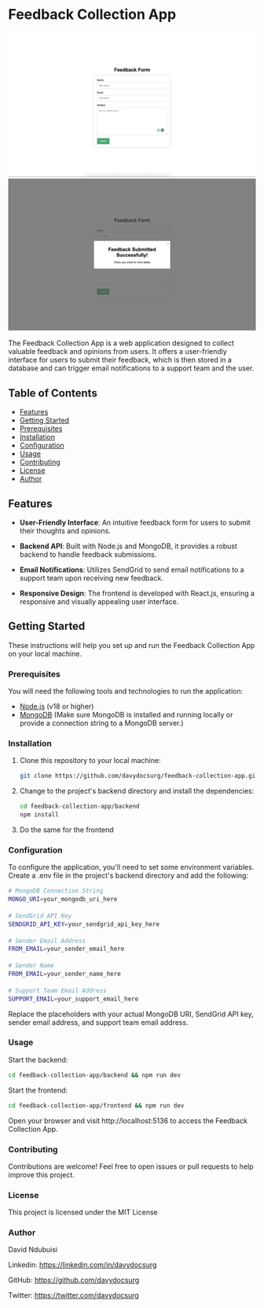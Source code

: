 # Feedback Collection App

![App Screenshot](./assets/images/feedback-app.png)
![App Screenshot](./assets/images/feedback-app-success.png)

The Feedback Collection App is a web application designed to collect valuable feedback and opinions from users. It offers a user-friendly interface for users to submit their feedback, which is then stored in a database and can trigger email notifications to a support team and the user.

## Table of Contents

-   [Features](#features)
-   [Getting Started](#getting-started)
-   [Prerequisites](#prerequisites)
-   [Installation](#installation)
-   [Configuration](#configuration)
-   [Usage](#usage)
-   [Contributing](#contributing)
-   [License](#license)
-   [Author](#author)

## Features

-   **User-Friendly Interface**: An intuitive feedback form for users to submit their thoughts and opinions.

-   **Backend API**: Built with Node.js and MongoDB, it provides a robust backend to handle feedback submissions.

-   **Email Notifications**: Utilizes SendGrid to send email notifications to a support team upon receiving new feedback.

-   **Responsive Design**: The frontend is developed with React.js, ensuring a responsive and visually appealing user interface.

## Getting Started

These instructions will help you set up and run the Feedback Collection App on your local machine.

### Prerequisites

You will need the following tools and technologies to run the application:

-   [Node.js](https://nodejs.org/) (v18 or higher)
-   [MongoDB](https://www.mongodb.com/) (Make sure MongoDB is installed and running locally or provide a connection string to a MongoDB server.)

### Installation

1. Clone this repository to your local machine:

    ```bash
    git clone https://github.com/davydocsurg/feedback-collection-app.git
    ```

2. Change to the project's backend directory and install the dependencies:

    ```bash
    cd feedback-collection-app/backend
    npm install
    ```

3. Do the same for the frontend

### Configuration

To configure the application, you'll need to set some environment variables. Create a .env file in the project's backend directory and add the following:

```bash
# MongoDB Connection String
MONGO_URI=your_mongodb_uri_here

# SendGrid API Key
SENDGRID_API_KEY=your_sendgrid_api_key_here

# Sender Email Address
FROM_EMAIL=your_sender_email_here

# Sender Name
FROM_EMAIL=your_sender_name_here

# Support Team Email Address
SUPPORT_EMAIL=your_support_email_here
```

Replace the placeholders with your actual MongoDB URI, SendGrid API key, sender email address, and support team email address.

### Usage

Start the backend:

```bash
cd feedback-collection-app/backend && npm run dev
```

Start the frontend:

```bash
cd feedback-collection-app/frontend && npm run dev
```

Open your browser and visit http://localhost:5136 to access the Feedback Collection App.

### Contributing

Contributions are welcome! Feel free to open issues or pull requests to help improve this project.

### License

This project is licensed under the MIT License

### Author

David Ndubuisi

Linkedin: https://linkedin.com/in/davydocsurg

GitHub: https://github.com/davydocsurg

Twitter: https://twitter.com/davydocsurg
